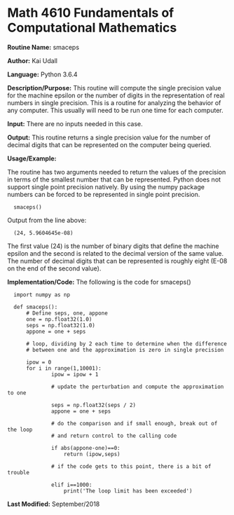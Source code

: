 # Math 4610 Fundamentals of Computational Mathematics

**Routine Name:**           smaceps

**Author:** Kai Udall

**Language:** Python 3.6.4

**Description/Purpose:** This routine will compute the single precision value for the machine epsilon or the number of digits
in the representation of real numbers in single precision. This is a routine for analyzing the behavior of any computer. This
usually will need to be run one time for each computer.

**Input:** There are no inputs needed in this case.

**Output:** This routine returns a single precision value for the number of decimal digits that can be represented on the
computer being queried.

**Usage/Example:**

The routine has two arguments needed to return the values of the precision in terms of the smallest number that can be
represented. Python does not support single point precision natively. By using the numpy package numbers can be forced to be
represented in single point precision.

      smaceps()

Output from the line above:

      (24, 5.9604645e-08)

The first value (24) is the number of binary digits that define the machine epsilon and the second is related to the
decimal version of the same value. The number of decimal digits that can be represented is roughly eight (E-08 on the
end of the second value).

**Implementation/Code:** The following is the code for smaceps()

      import numpy as np
      
      def smaceps():
          # Define seps, one, appone
          one = np.float32(1.0)
          seps = np.float32(1.0)
          appone = one + seps

          # loop, dividing by 2 each time to determine when the difference
          # between one and the approximation is zero in single precision

          ipow = 0
          for i in range(1,10001):
                  ipow = ipow + 1

                  # update the perturbation and compute the approximation to one

                  seps = np.float32(seps / 2)
                  appone = one + seps

                  # do the comparison and if small enough, break out of the loop
                  # and return control to the calling code

                  if abs(appone-one)==0:
                      return (ipow,seps)

                  # if the code gets to this point, there is a bit of trouble

                  elif i==1000:
                      print('The loop limit has been exceeded')


**Last Modified:** September/2018
